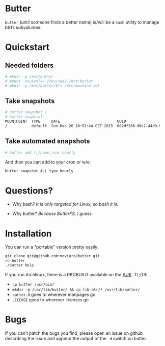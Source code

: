 # Butter
`butter` (until someone finds a better name) is/will be a `bash` utility to
manage btrfs subvolumes.

# Quickstart
## Needed folders
```sh
# mkdir -p /mnt/butter
# mount -osubvol=/ /dev/sda2 /mnt/butter
# mkdir -p /mnt/butter/$(< /etc/machine-id)
```

## Take snapshots
```sh
# butter snapshot /
# butter snaplist
MOUNTPOINT  TYPE     DATE                          UUID
/           default  Sun Dec 20 16:52:44 CET 2015  082df386-98c2-44d9-9012-07fb2b22ea20
```

## Take automated snapshots
```sh
# butter add /,/home,/var hourly
```
And then you can add to your cron or w/e:
```sh
butter snapshot ALL type hourly
```

# Questions?
- Why bash?
*It is only targeted for Linux, so bash it is.*

- Why butter?
*Because ButterFS, I guess.*

# Installation
You can run a "portable" version pretty easily:
```sh
git clone git@github.com:moviuro/butter.git
cd butter
./butter help
```

If you run Archlinux, there is a PKGBUILD available on the [AUR](https://aur.archlinux.org/cgit/aur.git/plain/PKGBUILD?h=butter).
TL;DR:
- `cp butter /usr/bin/`
- `mkdir -p /usr/lib/butter/ && cp lib-btr/* /usr/lib/butter/`
- `butter.8` goes to wherever manpages go
- `LICENSE` goes to wherever licenses go

# Bugs
If you can't patch the bugs you find, please open an issue on github describing
the issue and append the output of the `-d` switch on butter.
